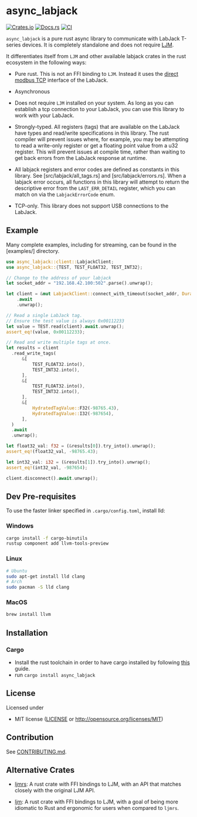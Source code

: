 # async_labjack

[![Crates.io](https://img.shields.io/crates/v/async_labjack.svg)](https://crates.io/crates/async_labjack)
[![Docs.rs](https://docs.rs/async_labjack/badge.svg)](https://docs.rs/async_labjack)
[![CI](https://github.com/nschrading/async_labjack/workflows/CI/badge.svg)](https://github.com/nschrading/async_labjack/actions)

`async_labjack` is a pure rust async library to communicate with LabJack T-series devices. It is completely standalone and does not require [LJM](https://support.labjack.com/docs/ljm-library-overview).

It differentiates itself from `LJM` and other available labjack crates in the rust ecosystem in the following ways:

* Pure rust. This is not an FFI binding to `LJM`. Instead it uses the [direct modbus TCP](https://support.labjack.com/docs/protocol-details-direct-modbus-tcp) interface of the LabJack.

* Asynchronous

* Does not require `LJM` installed on your system. As long as you can establish a tcp connection to your LabJack, you can use this library to work with your LabJack.

* Strongly-typed. All registers (tags) that are available on the LabJack have types and read/write specifications in this library. The rust compiler will prevent issues where, for example, you may be attempting to read a write-only register or get a floating point value from a u32 register. This will prevent issues at compile time, rather than waiting to get back errors from the LabJack response at runtime.

* All labjack registers and error codes are defined as constants in this library. See [src/labjack/all_tags.rs] and [src/labjack/errors.rs]. When a labjack error occurs, all functions in this library will attempt to return the descriptive error from the `LAST_ERR_DETAIL` register, which you can match on via the `LabjackErrorCode` enum.

* TCP-only. This library does not support USB connections to the LabJack.

## Example

Many complete examples, including for streaming, can be found in the [examples/] directory.

```rust
use async_labjack::client::LabjackClient;
use async_labjack::{TEST, TEST_FLOAT32, TEST_INT32};

// Change to the address of your labjack
let socket_addr = "192.168.42.100:502".parse().unwrap();

let client = &mut LabjackClient::connect_with_timeout(socket_addr, Duration::from_millis(3000))
    .await
    .unwrap();

// Read a single LabJack tag.
// Ensure the test value is always 0x00112233
let value = TEST.read(client).await.unwrap();
assert_eq!(value, 0x00112233);

// Read and write multiple tags at once.
let results = client
  .read_write_tags(
      &[
          TEST_FLOAT32.into(),
          TEST_INT32.into(),
      ],
      &[
          TEST_FLOAT32.into(),
          TEST_INT32.into(),
      ],
      &[
          HydratedTagValue::F32(-98765.43),
          HydratedTagValue::I32(-987654),
      ],
  )
  .await
  .unwrap();

let float32_val: f32 = (&results[0]).try_into().unwrap();
assert_eq!(float32_val, -98765.43);

let int32_val: i32 = (&results[1]).try_into().unwrap();
assert_eq!(int32_val, -987654);

client.disconnect().await.unwrap();
```

## Dev Pre-requisites

To use the faster linker specified in `.cargo/config.toml`, install lld:

### Windows

```bash
cargo install -f cargo-binutils
rustup component add llvm-tools-preview
```

### Linux

```bash
# Ubuntu
sudo apt-get install lld clang
# Arch
sudo pacman -S lld clang
```

### MacOS

```bash
brew install llvm
```

## Installation

### Cargo

* Install the rust toolchain in order to have cargo installed by following
  [this](https://www.rust-lang.org/tools/install) guide.
* run `cargo install async_labjack`

## License

Licensed under

 * MIT license
   ([LICENSE](LICENSE) or http://opensource.org/licenses/MIT)

## Contribution

See [CONTRIBUTING.md](CONTRIBUTING.md).

## Alternative Crates
- [ljmrs](https://crates.io/crates/ljmrs): A rust crate with FFI bindings to LJM, with an API that matches closely with the original LJM API. 

- [ljm](https://crates.io/crates/ljm): A rust crate with FFI bindings to LJM, with a goal of being more idiomatic to Rust and ergonomic for users when compared to `ljmrs`.
